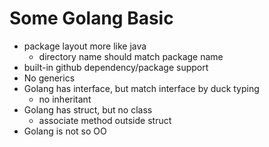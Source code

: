 # Some Golang Basic

- package layout more like java
    - directory name should match package name
- built-in github dependency/package support
- No generics
- Golang has interface, but match interface by duck typing
    - no inheritant
- Golang has struct, but no class
    - associate method outside struct
- Golang is not so OO

